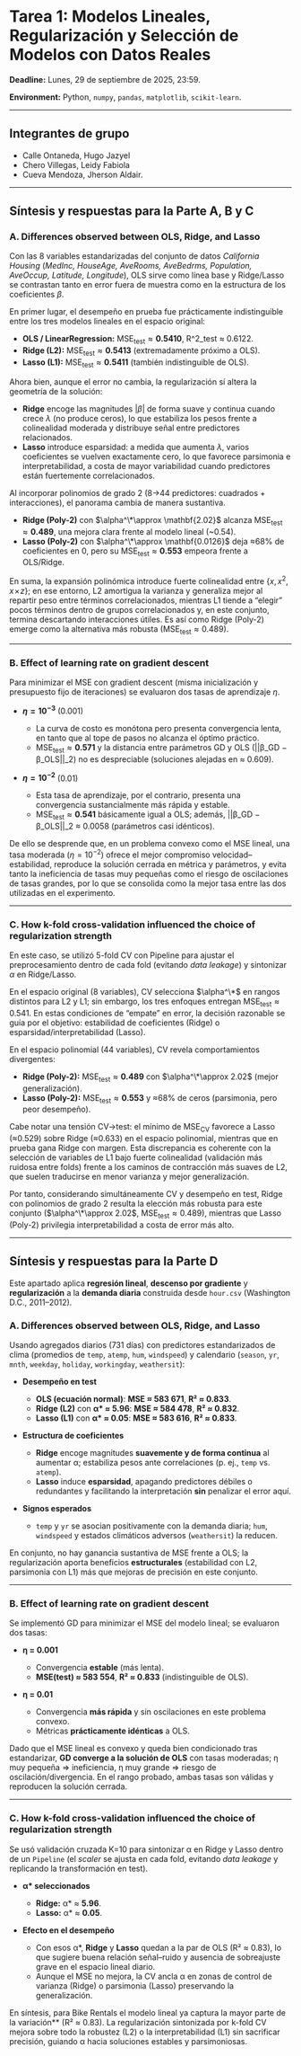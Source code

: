 # Tarea 1: Modelos Lineales, Regularización y Selección de Modelos con Datos Reales

**Deadline:** Lunes, 29 de septiembre de 2025, 23:59.

**Environment:** Python, `numpy`, `pandas`, `matplotlib`, `scikit-learn`.

---
## **Integrantes de grupo**
- Calle Ontaneda, Hugo Jazyel
- Chero Villegas, Leidy Fabiola
- Cueva Mendoza, Jherson Aldair.

---

## Síntesis y respuestas para la Parte A, B y C

### A. Differences observed between OLS, Ridge, and Lasso

Con las 8 variables estandarizadas del conjunto de datos *California Housing* (*MedInc, HouseAge, AveRooms, AveBedrms, Population, AveOccup, Latitude, Longitude*), OLS sirve como línea base y Ridge/Lasso se contrastan tanto en error fuera de muestra como en la estructura de los coeficientes $\beta$.

En primer lugar, el desempeño en prueba fue prácticamente indistinguible entre los tres modelos lineales en el espacio original:
- **OLS / LinearRegression:** $\text{MSE}_{\text{test}}\approx \mathbf{0.5410}$, R^2_test ≈ 0.6122.
- **Ridge (L2):** $\text{MSE}_{\text{test}}\approx \mathbf{0.5413}$ (extremadamente próximo a OLS).
- **Lasso (L1):** $\text{MSE}_{\text{test}}\approx \mathbf{0.5411}$ (también indistinguible de OLS).

Ahora bien, aunque el error no cambia, la regularización sí altera la geometría de la solución:
- **Ridge** encoge las magnitudes $|\beta|$ de forma suave y continua cuando crece $\lambda$ (no produce ceros), lo que estabiliza los pesos frente a colinealidad moderada y distribuye señal entre predictores relacionados.
- **Lasso** introduce esparsidad: a medida que aumenta $\lambda$, varios coeficientes se vuelven exactamente cero, lo que favorece parsimonia e interpretabilidad, a costa de mayor variabilidad cuando predictores están fuertemente correlacionados.

Al incorporar polinomios de grado 2 (8→44 predictores: cuadrados + interacciones), el panorama cambia de manera sustantiva.  
- **Ridge (Poly-2)** con $\alpha^\*\approx \mathbf{2.02}$ alcanza $\text{MSE}_{\text{test}}\approx \mathbf{0.489}$, una mejora clara frente al modelo lineal (~0.54).  
- **Lasso (Poly-2)** con $\alpha^\*\approx \mathbf{0.0126}$ deja ≈68% de coeficientes en 0, pero su $\text{MSE}_{\text{test}}\approx \mathbf{0.553}$ empeora frente a OLS/Ridge.

En suma, la expansión polinómica introduce fuerte colinealidad entre $\{x, x^2, x\!\times\!z\}$; en ese entorno, L2 amortigua la varianza y generaliza mejor al repartir peso entre términos correlacionados, mientras L1 tiende a “elegir” pocos términos dentro de grupos correlacionados y, en este conjunto, termina descartando interacciones útiles. Es así como Ridge (Poly-2) emerge como la alternativa más robusta ($\text{MSE}_{\text{test}}\approx 0.489$).

---

### B. Effect of learning rate on gradient descent

Para minimizar el MSE con gradient descent (misma inicialización y presupuesto fijo de iteraciones) se evaluaron dos tasas de aprendizaje $\eta$.

- **$\eta=10^{-3}$** (0.001)
  - La curva de costo es monótona pero presenta convergencia lenta, en tanto que al tope de pasos no alcanza el óptimo práctico.  
  - $\text{MSE}_{\text{test}}\approx \mathbf{0.571}$ y la distancia entre parámetros GD y OLS (||β_GD − β_OLS||_2) no es despreciable (soluciones alejadas en ≈ 0.609).

- **$\eta=10^{-2}$** (0.01)
  - Esta tasa de aprendizaje, por el contrario, presenta una convergencia sustancialmente más rápida y estable.  
  - $\text{MSE}_{\text{test}}\approx \mathbf{0.541}$ básicamente igual a OLS; además, ||β_GD − β_OLS||_2 ≈ 0.0058 (parámetros casi idénticos).

De ello se desprende que, en un problema convexo como el MSE lineal, una tasa moderada ($\eta=10^{-2}$) ofrece el mejor compromiso velocidad–estabilidad, reproduce la solución cerrada en métrica y parámetros, y evita tanto la ineficiencia de tasas muy pequeñas como el riesgo de oscilaciones de tasas grandes, por lo que se consolida como la mejor tasa entre las dos utilizadas en el experimento.

---

### C. How k-fold cross-validation influenced the choice of regularization strength

En este caso, se utilizó 5-fold CV con Pipeline para ajustar el preprocesamiento dentro de cada fold (evitando *data leakage*) y sintonizar $\alpha$ en Ridge/Lasso.

En el espacio original (8 variables), CV selecciona $\alpha^\*$ en rangos distintos para L2 y L1; sin embargo, los tres enfoques entregan $\text{MSE}_{\text{test}}\approx 0.541$. En estas condiciones de “empate” en error, la decisión razonable se guía por el objetivo: estabilidad de coeficientes (Ridge) o esparsidad/interpretabilidad (Lasso).

En el espacio polinomial (44 variables), CV revela comportamientos divergentes:
- **Ridge (Poly-2):** $\text{MSE}_{\text{test}}\approx \mathbf{0.489}$ con $\alpha^\*\approx 2.02$ (mejor generalización).  
- **Lasso (Poly-2):** $\text{MSE}_{\text{test}}\approx \mathbf{0.553}$ y ≈68% de ceros (parsimonia, pero peor desempeño).

Cabe notar una tensión CV→test: el mínimo de $\text{MSE}_{\text{CV}}$ favorece a Lasso (≈0.529) sobre Ridge (≈0.633) en el espacio polinomial, mientras que en prueba gana Ridge con margen. Esta discrepancia es coherente con la selección de variables de L1 bajo fuerte colinealidad (validación más ruidosa entre folds) frente a los caminos de contracción más suaves de L2, que suelen traducirse en menor varianza y mejor generalización.

Por tanto, considerando simultáneamente CV y desempeño en test, Ridge con polinomios de grado 2 resulta la elección más robusta para este conjunto ($\alpha^\*\approx 2.02$, $\text{MSE}_{\text{test}}\approx 0.489$), mientras que Lasso (Poly-2) privilegia interpretabilidad a costa de error más alto.

---

## Síntesis y respuestas para la Parte D

Este apartado aplica **regresión lineal**, **descenso por gradiente** y **regularización** a la **demanda diaria** construida desde `hour.csv` (Washington D.C., 2011–2012).

### A. Differences observed between OLS, Ridge, and Lasso

Usando agregados diarios (731 días) con predictores estandarizados de clima (promedios de `temp`, `atemp`, `hum`, `windspeed`) y calendario (`season`, `yr`, `mnth`, `weekday`, `holiday`, `workingday`, `weathersit`):

- **Desempeño en test**
  - **OLS (ecuación normal)**: **MSE ≈ 583 671**, **R² ≈ 0.833**.  
  - **Ridge (L2)** con **α\* ≈ 5.96**: **MSE ≈ 584 478**, **R² ≈ 0.832**.  
  - **Lasso (L1)** con **α\* ≈ 0.05**: **MSE ≈ 583 616**, **R² ≈ 0.833**.

- **Estructura de coeficientes**
  - **Ridge** encoge magnitudes **suavemente y de forma continua** al aumentar α; estabiliza pesos ante correlaciones (p. ej., `temp` vs. `atemp`).  
  - **Lasso** induce **esparsidad**, apagando predictores débiles o redundantes y facilitando la interpretación **sin** penalizar el error aquí.

- **Signos esperados**
  - `temp` y `yr` se asocian positivamente con la demanda diaria; `hum`, `windspeed` y estados climáticos adversos (`weathersit`) la reducen.

En conjunto, no hay ganancia sustantiva de MSE frente a OLS; la regularización aporta beneficios **estructurales** (estabilidad con L2, parsimonia con L1) más que mejoras de precisión en este conjunto.

---

### B. Effect of learning rate on gradient descent

Se implementó GD para minimizar el MSE del modelo lineal; se evaluaron dos tasas:

- **η = 0.001**  
  - Convergencia **estable** (más lenta).  
  - **MSE(test) ≈ 583 554**, **R² ≈ 0.833** (indistinguible de OLS).

- **η = 0.01**  
  - Convergencia **más rápida** y sin oscilaciones en este problema convexo.  
  - Métricas **prácticamente idénticas** a OLS.

Dado que el MSE lineal es convexo y queda bien condicionado tras estandarizar, **GD converge a la solución de OLS** con tasas moderadas; η muy pequeña ⇒ ineficiencia, η muy grande ⇒ riesgo de oscilación/divergencia. En el rango probado, ambas tasas son válidas y reproducen la solución cerrada.

---

### C. How k-fold cross-validation influenced the choice of regularization strength

Se usó validación cruzada K=10 para sintonizar α en Ridge y Lasso dentro de un `Pipeline` (el *scaler* se ajusta en cada fold, evitando *data leakage* y replicando la transformación en test).

- **α\* seleccionados**
  - **Ridge:** α\* ≈ **5.96**.  
  - **Lasso:** α\* ≈ **0.05**.

- **Efecto en el desempeño**
  - Con esos α\*, **Ridge** y **Lasso** quedan a la par de OLS (R² ≈ 0.83), lo que sugiere buena relación señal–ruido y ausencia de sobreajuste grave en el espacio lineal diario.  
  - Aunque el MSE no mejora, la CV ancla α en zonas de control de varianza (Ridge) o parsimonia (Lasso) preservando la generalización.

En síntesis, para Bike Rentals el modelo lineal ya captura la mayor parte de la variación** (R² ≈ 0.83). La regularización sintonizada por k-fold CV mejora sobre todo la robustez (L2) o la interpretabilidad (L1) sin sacrificar precisión, guiando α hacia soluciones estables y parsimoniosas.
